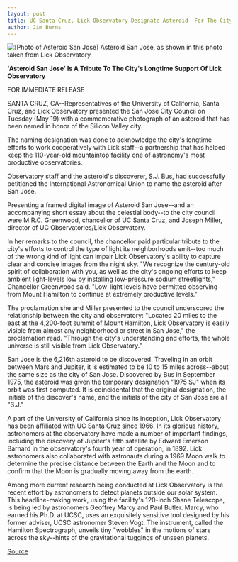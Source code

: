 ```yaml
---
layout: post
title: UC Santa Cruz, Lick Observatory Designate Asteroid  For The City Of San Jose 
author: Jim Burns
---
```


![\[Photo of Asteroid San Jose\]][1] Asteroid San Jose, as shown in this photo taken from Lick Observatory

**'Asteroid San Jose' Is A Tribute To The City's Longtime Support Of  Lick Observatory**

FOR IMMEDIATE RELEASE

SANTA CRUZ, CA--Representatives of the University of California,  Santa Cruz, and Lick Observatory presented the San Jose City  Council on Tuesday (May 19) with a commemorative photograph  of an asteroid that has been named in honor of the Silicon Valley city.

The naming designation was done to acknowledge the city's  longtime efforts to work cooperatively with Lick staff--a  partnership that has helped keep the 110-year-old mountaintop  facility one of astronomy's most productive observatories.

Observatory staff and the asteroid's discoverer, S.J. Bus, had  successfully petitioned the International Astronomical Union to  name the asteroid after San Jose.

Presenting a framed digital image of Asteroid San Jose--and  an accompanying short essay about the celestial body--to the city  council were M.R.C. Greenwood, chancellor of UC Santa Cruz, and  Joseph Miller, director of UC Observatories/Lick Observatory.

In her remarks to the council, the chancellor paid particular  tribute to the city's efforts to control the type of light its  neighborhoods emit--too much of the wrong kind of light can  impair Lick Observatory's ability to capture clear and concise  images from the night sky. "We recognize the century-old spirit of  collaboration with you, as well as the city's ongoing efforts to keep  ambient light-levels low by installing low-pressure sodium  streetlights," Chancellor Greenwood said. "Low-light levels have  permitted observing from Mount Hamilton to continue at  extremely productive levels."

The proclamation she and Miller presented to the council  underscored the relationship between the city and observatory:  "Located 20 miles to the east at the 4,200-foot summit of Mount  Hamilton, Lick Observatory is easily visible from almost any  neighborhood or street in San Jose," the proclamation read.  "Through the city's understanding and efforts, the whole universe  is still visible from Lick Observatory."

San Jose is the 6,216th asteroid to be discovered. Traveling  in an orbit between Mars and Jupiter, it is estimated to be 10 to  15 miles across--about the same size as the city of San Jose.  Discovered by Bus in September 1975, the asteroid was given the  temporary designation "1975 SJ" when its orbit was first  computed. It is coincidental that the original designation, the  initials of the discover's name, and the initials of the city of San  Jose are all "S.J."

A part of the University of California since its inception, Lick  Observatory has been affiliated with UC Santa Cruz since 1966. In  its glorious history, astronomers at the observatory have made a  number of important findings, including the discovery of Jupiter's  fifth satellite by Edward Emerson Barnard in the observatory's  fourth year of operation, in 1892. Lick astronomers also  collaborated with astronauts during a 1969 Moon walk to  determine the precise distance between the Earth and the Moon  and to confirm that the Moon is gradually moving away from the  earth.

Among more current research being conducted at Lick  Observatory is the recent effort by astronomers to detect planets  outside our solar system. This headline-making work, using the  facility's 120-inch Shane Telescope, is being led by astronomers  Geoffrey Marcy and Paul Butler. Marcy, who earned his Ph.D. at  UCSC, uses an exquisitely sensitive tool designed by his former  adviser, UCSC astronomer Steven Vogt. The instrument, called the  Hamilton Spectrograph, unveils tiny "wobbles" in the motions of  stars across the sky--hints of the gravitational tuggings of unseen  planets.

[1]: http://www1.ucsc.edu/oncampus/currents/97-98/art/asteroid_sj.jpg

[Source](http://www1.ucsc.edu/news_events/press_releases/archive/97-98/05-98/052198-UCSC_Lick_Observat.html "Permalink to 052198-UCSC_Lick_Observat")
